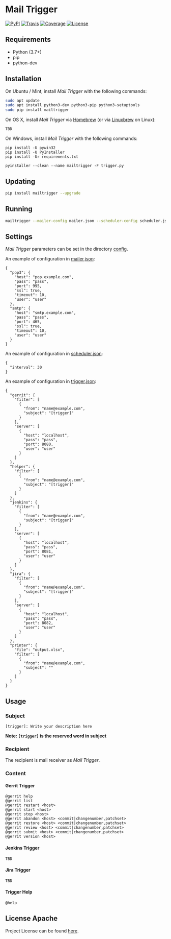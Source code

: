 # Mail Trigger

[![PyPI](https://img.shields.io/pypi/v/mailtrigger.svg?color=brightgreen)](https://pypi.org/project/mailtrigger/)
[![Travis](https://travis-ci.com/craftslab/mailtrigger.svg?branch=master)](https://travis-ci.com/craftslab/mailtrigger)
[![Coverage](https://coveralls.io/repos/github/craftslab/mailtrigger/badge.svg?branch=master)](https://coveralls.io/github/craftslab/mailtrigger?branch=master)
[![License](https://img.shields.io/github/license/craftslab/mailtrigger.svg?color=brightgreen)](https://github.com/craftslab/mailtrigger/blob/master/LICENSE)



## Requirements

- Python (3.7+)
- pip
- python-dev



## Installation

On Ubuntu / Mint, install *Mail Trigger* with the following commands:

```bash
sudo apt update
sudo apt install python3-dev python3-pip python3-setuptools
sudo pip install mailtrigger
```

On OS X, install *Mail Trigger* via [Homebrew](https://brew.sh/) (or via [Linuxbrew](https://linuxbrew.sh/) on Linux):

```
TBD
```

On Windows, install *Mail Trigger* with the following commands:

```
pip install -U pywin32
pip install -U PyInstaller
pip install -Ur requirements.txt

pyinstaller --clean --name mailtrigger -F trigger.py
```



## Updating

```bash
pip install mailtrigger --upgrade
```



## Running

```bash
mailtrigger --mailer-config mailer.json --scheduler-config scheduler.json --trigger-config trigger.json
```



## Settings

*Mail Trigger* parameters can be set in the directory [config](https://github.com/craftslab/mailtrigger/blob/master/mailtrigger/config).

An example of configuration in [mailer.json](https://github.com/craftslab/mailtrigger/blob/master/mailtrigger/config/mailer.json):

```
{
  "pop3": {
    "host": "pop.example.com",
    "pass": "pass",
    "port": 995,
    "ssl": true,
    "timeout": 10,
    "user": "user"
  },
  "smtp": {
    "host": "smtp.example.com",
    "pass": "pass",
    "port": 465,
    "ssl": true,
    "timeout": 10,
    "user": "user"
  }
}
```

An example of configuration in [scheduler.json](https://github.com/craftslab/mailtrigger/blob/master/mailtrigger/config/scheduler.json):

```
{
  "interval": 30
}
```

An example of configuration in [trigger.json](https://github.com/craftslab/mailtrigger/blob/master/mailtrigger/config/trigger.json):

```
{
  "gerrit": {
    "filter": [
      {
        "from": "name@example.com",
        "subject": "[trigger]"
      }
    ],
    "server": [
      {
        "host": "localhost",
        "pass": "pass",
        "port": 8080,
        "user": "user"
      }
    ]
  },
  "helper": {
    "filter": [
      {
        "from": "name@example.com",
        "subject": "[trigger]"
      }
    ]
  },
  "jenkins": {
    "filter": [
      {
        "from": "name@example.com",
        "subject": "[trigger]"
      }
    ],
    "server": [
      {
        "host": "localhost",
        "pass": "pass",
        "port": 8081,
        "user": "user"
      }
    ]
  },
  "jira": {
    "filter": [
      {
        "from": "name@example.com",
        "subject": "[trigger]"
      }
    ],
    "server": [
      {
        "host": "localhost",
        "pass": "pass",
        "port": 8082,
        "user": "user"
      }
    ]
  },
  "printer": {
    "file": "output.xlsx",
    "filter": [
      {
        "from": "name@example.com",
        "subject": ""
      }
    ]
  }
}
```



## Usage

### Subject

```
[trigger]: Write your description here
```

**Note: `[trigger]` is the reserved word in subject**



### Recipient

The recipient is mail receiver as *Mail Trigger*.



### Content

#### Gerrit Trigger

```
@gerrit help
@gerrit list
@gerrit restart <host>
@gerrit start <host>
@gerrit stop <host>
@gerrit abandon <host> <commit|changenumber,patchset>
@gerrit restore <host> <commit|changenumber,patchset>
@gerrit review <host> <commit|changenumber,patchset>
@gerrit submit <host> <commit|changenumber,patchset>
@gerrit version <host>
```



#### Jenkins Trigger

```
TBD
```



#### Jira Trigger

```
TBD
```



#### Trigger Help

```
@help
```



## License Apache

Project License can be found [here](https://github.com/craftslab/mailtrigger/blob/master/LICENSE).
